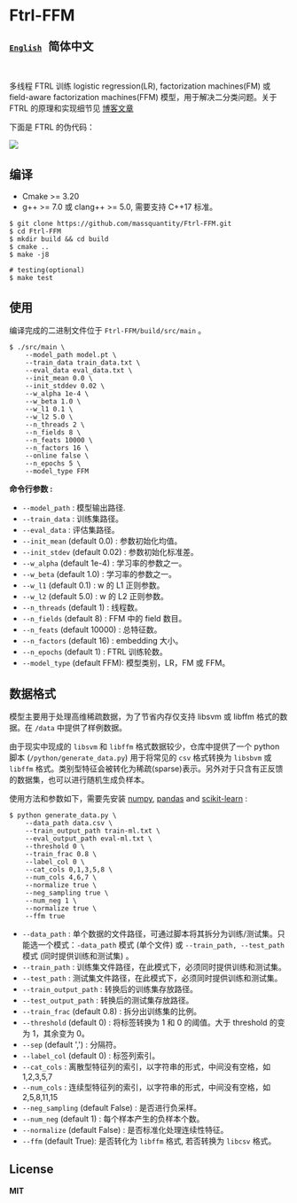 # Ftrl-FFM

### [`English`](<https://github.com/massquantity/Ftrl-FFM>)  &nbsp;  <font size=5>`简体中文`</font>

<br>

多线程 FTRL 训练 logistic regression(LR), factorization machines(FM) 或 field-aware factorization machines(FFM) 模型，用于解决二分类问题。关于 FTRL 的原理和实现细节见 [博客文章](https://www.cnblogs.com/massquantity/p/12693314.html)

下面是 FTRL 的伪代码：

![](https://s1.ax1x.com/2020/05/12/Ytmh7j.png)



## 编译

+ Cmake >= 3.20
+ g++ >= 7.0 或 clang++ >= 5.0, 需要支持 C++17 标准。

```shell
$ git clone https://github.com/massquantity/Ftrl-FFM.git
$ cd Ftrl-FFM
$ mkdir build && cd build
$ cmake ..
$ make -j8
```

```shell
# testing(optional)
$ make test
```



## 使用

编译完成的二进制文件位于 `Ftrl-FFM/build/src/main` 。

```shell
$ ./src/main \
    --model_path model.pt \
    --train_data train_data.txt \
    --eval_data eval_data.txt \
    --init_mean 0.0 \
    --init_stddev 0.02 \
    --w_alpha 1e-4 \
    --w_beta 1.0 \
    --w_l1 0.1 \
    --w_l2 5.0 \
    --n_threads 2 \
    --n_fields 8 \
    --n_feats 10000 \
    --n_factors 16 \
    --online false \
    --n_epochs 5 \
    --model_type FFM
```

**命令行参数 :**

+ `--model_path` : 模型输出路径.
+ `--train_data` : 训练集路径。
+ `--eval_data` : 评估集路径。
+ `--init_mean` (default 0.0) : 参数初始化均值。
+ `--init_stdev` (default 0.02) : 参数初始化标准差。
+ `--w_alpha` (default 1e-4) : 学习率的参数之一。
+ `--w_beta` (default 1.0) : 学习率的参数之一。
+ `--w_l1` (default 0.1) : w 的 L1 正则参数。
+ `--w_l2` (default 5.0) : w 的 L2 正则参数。
+ `--n_threads` (default 1) : 线程数。
+ `--n_fields` (default 8) : FFM 中的 field 数目。
+ `--n_feats` (default 10000) : 总特征数。
+ `--n_factors` (default 16) : embedding 大小。
+ `--n_epochs` (default 1) : FTRL 训练轮数。
+ `--model_type` (default FFM): 模型类别，LR，FM 或 FFM。 



## 数据格式

模型主要用于处理高维稀疏数据，为了节省内存仅支持 libsvm 或 libffm 格式的数据。在 `/data` 中提供了样例数据。

由于现实中现成的 `libsvm` 和 `libffm` 格式数据较少，仓库中提供了一个 python 脚本 (`/python/generate_data.py`) 用于将常见的 `csv` 格式转换为 `libsbvm` 或 `libffm` 格式。类别型特征会被转化为稀疏(sparse)表示。另外对于只含有正反馈的数据集，也可以进行随机生成负样本。

使用方法和参数如下，需要先安装 [numpy](https://numpy.org/), [pandas](https://pandas.pydata.org/) and [scikit-learn](https://scikit-learn.org/stable/index.html) :

```shell
$ python generate_data.py \
    --data_path data.csv \
    --train_output_path train-ml.txt \
    --eval_output_path eval-ml.txt \
    --threshold 0 \
    --train_frac 0.8 \
    --label_col 0 \
    --cat_cols 0,1,3,5,8 \
    --num_cols 4,6,7 \
    --normalize true \
    --neg_sampling true \
    --num_neg 1 \
    --normalize true \
    --ffm true
```

+ `--data_path` :  单个数据的文件路径，可通过脚本将其拆分为训练/测试集。只能选一个模式：`-data_path` 模式 (单个文件) 或 `--train_path, --test_path` 模式 (同时提供训练和测试集) 。
+ `--train_path` : 训练集文件路径，在此模式下，必须同时提供训练和测试集。
+ `--test_path` : 测试集文件路径，在此模式下，必须同时提供训练和测试集。
+ `--train_output_path` : 转换后的训练集存放路径。
+ `--test_output_path` : 转换后的测试集存放路径。
+ `--train_frac` (default 0.8) : 拆分出训练集的比例。
+ `--threshold` (default 0) : 将标签转换为 1 和 0 的阈值。大于 threshold 的变为 1，其余变为 0。
+ `--sep` (default ',') :  分隔符。
+ `--label_col` (default 0) : 标签列索引。
+ `--cat_cols` : 离散型特征列的索引，以字符串的形式，中间没有空格，如 1,2,3,5,7
+ `--num_cols` : 连续型特征列的索引，以字符串的形式，中间没有空格，如 2,5,8,11,15
+ `--neg_sampling` (default False) : 是否进行负采样。
+ `--num_neg` (default 1) : 每个样本产生的负样本个数。
+ `--normalize` (default False) : 是否标准化处理连续性特征。
+ `--ffm` (default True): 是否转化为 `libffm` 格式, 若否转换为 `libcsv` 格式。




## License

**MIT**

